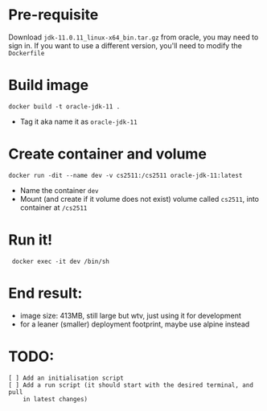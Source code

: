 # Pre-requisite
Download `jdk-11.0.11_linux-x64_bin.tar.gz` from oracle, you may need to sign
in. If you want to use a different version, you'll need to modify the
`Dockerfile`

# Build image
```
docker build -t oracle-jdk-11 .
```
* Tag it aka name it as `oracle-jdk-11`

# Create container and volume
```
docker run -dit --name dev -v cs2511:/cs2511 oracle-jdk-11:latest
```
* Name the container `dev`
* Mount (and create if it volume does not exist) volume called `cs2511`, into
  container at `/cs2511`

# Run it!
```
 docker exec -it dev /bin/sh
```

# End result:
* image size: 413MB, still large but wtv, just using it for development
* for a leaner (smaller) deployment footprint, maybe use alpine instead

# TODO:
    [ ] Add an initialisation script
    [ ] Add a run script (it should start with the desired terminal, and pull
        in latest changes)
